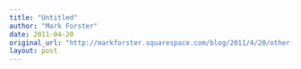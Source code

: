 ```yaml
---
title: "Untitled"
author: "Mark Forster"
date: 2011-04-20
original_url: "http://markforster.squarespace.com/blog/2011/4/20/other-peoples-poor-time-management.html"
layout: post
---
```

